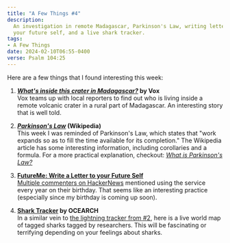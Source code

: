 ```yaml
---
title: "A Few Things #4"
description:
  An investigation in remote Madagascar, Parkinson's Law, writing letters to
  your future self, and a live shark tracker.
tags:
- A Few Things
date: 2024-02-10T06:55-0400
verse: Psalm 104:25
---
```


Here are a few things that I found interesting this week:

1. **[_What's inside this crater in Madagascar?_](https://www.youtube.com/watch?v=h42QVfrUVFw)
   by Vox**<br/>Vox teams up with local reporters to find out who is living
   inside a remote volcanic crater in a rural part of Madagascar. An interesting
   story that is well told.

2. **[_Parkinson's Law_](https://en.wikipedia.org/wiki/Parkinson%27s_law)
   (Wikipedia)**<br/>This week I was reminded of Parkinson's Law, which states
   that "work expands so as to fill the time available for its completion." The
   Wikipedia article has some interesting information, including corollaries and
   a formula. For a more practical explanation, checkout:
   [_What is Parkinson's Law?_](https://www.verywellmind.com/what-is-parkinsons-law-6674423)

3. **[FutureMe: Write a Letter to your Future Self](https://www.futureme.org/)**<br/>[Multiple commenters on HackerNews](https://news.ycombinator.com/item?id=39274004)
   mentioned using the service every year on their birthday. That seems like an
   interesting practice (especially since my birthday is coming up soon).

4. **[Shark Tracker](https://www.ocearch.org/tracker/) by OCEARCH**<br/>In a
   similar vein to [the lightning tracker from #2](/articles/a-few-things-2),
   here is a live world map of tagged sharks tagged by researchers. This will be
   fascinating or terrifying depending on your feelings about sharks.
